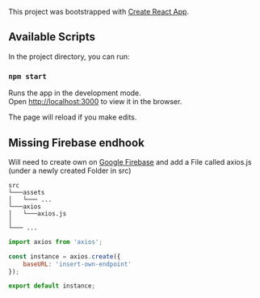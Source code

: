 ﻿This project was bootstrapped with [Create React App](https://github.com/facebook/create-react-app).

## Available Scripts

In the project directory, you can run:

### `npm start`

Runs the app in the development mode.<br>
Open [http://localhost:3000](http://localhost:3000) to view it in the browser.

The page will reload if you make edits.

## Missing Firebase endhook

Will need to create own on [Google Firebase](https://firebase.google.com/) and add a File called axios.js (under a newly created Folder in src)

```
src
└───assets
│  	└─── ...
└───axios
│   └───axios.js
│ 
└─── ...
```

```javascript
import axios from 'axios';

const instance = axios.create({
    baseURL: 'insert-own-endpoint'
});

export default instance;
```

